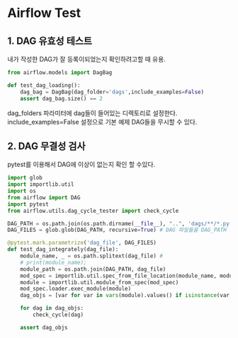 # Airflow Test

## 1. DAG 유효성 테스트

내가 작성한 DAG가 잘 등록이되었는지 확인하려고할 때 유용.

```python
from airflow.models import DagBag

def test_dag_loading():
    dag_bag = DagBag(dag_folder='dags',include_examples=False)
    assert dag_bag.size() == 2
```

dag_folders 파라미터에 dag들이 들어있는 디렉토리로 설정한다.
include_examples=False 설정으로 기본 예제 DAG들을 무시할 수 있다.

## 2. DAG 무결성 검사

pytest를 이용해서 DAG에 이상이 없는지 확인 할 수있다.

```py
import glob
import importlib.util
import os
from airflow import DAG
import pytest
from airflow.utils.dag_cycle_tester import check_cycle

DAG_PATH = os.path.join(os.path.dirname(__file__), "..", 'dags/**/*.py') # 테스트 할 DAG, task들이 존재하는 곳으로 설정
DAG_FILES = glob.glob(DAG_PATH, recursive=True) # DAG 파일들을 DAG_PATH 기준으로 하위에 모든 파일들을 리스트로 불러온다

@pytest.mark.parametrize('dag_file', DAG_FILES)
def test_dag_integrately(dag_file):
    module_name, _ = os.path.splitext(dag_file) #
    # print(module_name);
    module_path = os.path.join(DAG_PATH, dag_file)
    mod_spec = importlib.util.spec_from_file_location(module_name, module_path)
    module = importlib.util.module_from_spec(mod_spec)
    mod_spec.loader.exec_module(module)
    dag_objs = [var for var in vars(module).values() if isinstance(var, DAG)]

    for dag in dag_objs:
        check_cycle(dag)

    assert dag_objs
```
